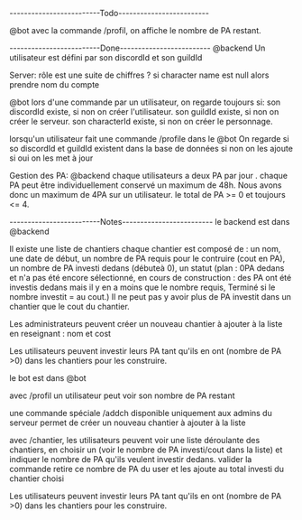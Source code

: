 -------------------------Todo-------------------------

@bot
avec la commande /profil, on affiche le nombre de PA restant.

-------------------------Done-------------------------
@backend
Un utilisateur est défini par son discordId et son guildId

Server:
rôle est une suite de chiffres ?
si character name est null alors prendre nom du compte

@bot
lors d'une commande par un utilisateur, on regarde toujours si:
son discordId existe, si non on créer l'utilisateur.
son guildId existe, si non on créer le serveur.
son characterId existe, si non on créer le personnage.

lorsqu'un utilisateur fait une commande /profile dans le @bot
On regarde si so discordId et guildId existent dans la base de données
si non on les ajoute
si oui on les met à jour

Gestion des PA:
@backend
chaque utilisateurs a deux PA par jour .
chaque PA peut être individuellement conservé un maximum de 48h.
Nous avons donc un maximum de 4PA sur un utilisateur.
le total de PA >= 0 et toujours <= 4.

-------------------------Notes-------------------------
le backend est dans @backend

Il existe une liste de chantiers
chaque chantier est composé de :
un nom, une date de début, un nombre de PA requis pour le contruire (cout en PA), un nombre de PA investi dedans (débuteà 0), un statut (plan : 0PA dedans et n'a pas été encore sélectionné, en cours de construction : des PA ont été investis dedans mais il y en a moins que le nombre requis, Terminé si le nombre investit = au cout.)
Il ne peut pas y avoir plus de PA investit dans un chantier que le cout du chantier.

Les administrateurs peuvent créer un nouveau chantier à ajouter à la liste en reseignant :
nom et cost

Les utilisateurs peuvent investir leurs PA tant qu'ils en ont (nombre de PA >0) dans les chantiers pour les construire.

le bot est dans @bot

avec /profil un utilisateur peut voir son nombre de PA restant

une commande spéciale /addch disponible uniquement aux admins du serveur permet de créer un nouveau chantier à ajouter à la liste

avec /chantier, les utilisateurs peuvent voir une liste déroulante des chantiers, en choisir un (voir le nombre de PA investi/cout dans la liste) et indiquer le nombre de PA qu'ils veulent investir dedans.
valider la commande retire ce nombre de PA du user et les ajoute au total investi du chantier choisi

Les utilisateurs peuvent investir leurs PA tant qu'ils en ont (nombre de PA >0) dans les chantiers pour les construire.
